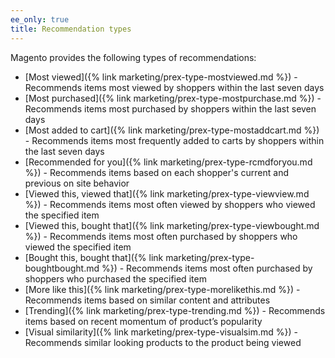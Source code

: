 ```yaml
---
ee_only: true
title: Recommendation types
---
```


Magento provides the following types of recommendations:

-  [Most viewed]({% link marketing/prex-type-mostviewed.md %}) - Recommends items most viewed by shoppers within the last seven days
-  [Most purchased]({% link marketing/prex-type-mostpurchase.md %}) - Recommends items most purchased by shoppers within the last seven days
-  [Most added to cart]({% link marketing/prex-type-mostaddcart.md %}) - Recommends items most frequently added to carts by shoppers within the last seven days
-  [Recommended for you]({% link marketing/prex-type-rcmdforyou.md %}) - Recommends items based on each shopper's current and previous on site behavior
-  [Viewed this, viewed that]({% link marketing/prex-type-viewview.md %}) - Recommends items most often viewed by shoppers who viewed the specified item
-  [Viewed this, bought that]({% link marketing/prex-type-viewbought.md %}) - Recommends items most often purchased by shoppers who viewed the specified item
-  [Bought this, bought that]({% link marketing/prex-type-boughtbought.md %}) - Recommends items most often purchased by shoppers who purchased the specified item
-  [More like this]({% link marketing/prex-type-morelikethis.md %}) - Recommends items based on similar content and attributes
-  [Trending]({% link marketing/prex-type-trending.md %}) - Recommends items based on recent momentum of product’s popularity
-  [Visual similarity]({% link marketing/prex-type-visualsim.md %}) - Recommends similar looking products to the product being viewed
